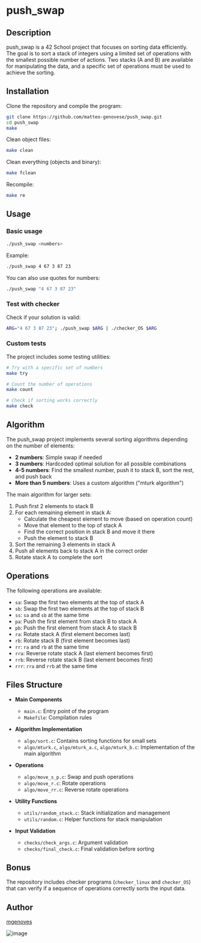 # push_swap

## Description
push_swap is a 42 School project that focuses on sorting data efficiently. The goal is to sort a stack of integers using a limited set of operations with the smallest possible number of actions. Two stacks (A and B) are available for manipulating the data, and a specific set of operations must be used to achieve the sorting.

## Installation

Clone the repository and compile the program:

```bash
git clone https://github.com/matteo-genovese/push_swap.git
cd push_swap
make
```

Clean object files:
```bash
make clean
```

Clean everything (objects and binary):
```bash
make fclean
```

Recompile:
```bash
make re
```

## Usage

### Basic usage
```bash
./push_swap <numbers>
```

Example:
```bash
./push_swap 4 67 3 87 23
```

You can also use quotes for numbers:
```bash
./push_swap "4 67 3 87 23"
```

### Test with checker
Check if your solution is valid:
```bash
ARG="4 67 3 87 23"; ./push_swap $ARG | ./checker_OS $ARG
```

### Custom tests
The project includes some testing utilities:
```bash
# Try with a specific set of numbers
make try

# Count the number of operations
make count

# Check if sorting works correctly
make check
```

## Algorithm

The push_swap project implements several sorting algorithms depending on the number of elements:

- **2 numbers**: Simple swap if needed
- **3 numbers**: Hardcoded optimal solution for all possible combinations
- **4-5 numbers**: Find the smallest number, push it to stack B, sort the rest, and push back
- **More than 5 numbers**: Uses a custom algorithm ("mturk algorithm")

The main algorithm for larger sets:
1. Push first 2 elements to stack B
2. For each remaining element in stack A:
   - Calculate the cheapest element to move (based on operation count)
   - Move that element to the top of stack A
   - Find the correct position in stack B and move it there
   - Push the element to stack B
3. Sort the remaining 3 elements in stack A
4. Push all elements back to stack A in the correct order
5. Rotate stack A to complete the sort

## Operations

The following operations are available:

- `sa`: Swap the first two elements at the top of stack A
- `sb`: Swap the first two elements at the top of stack B
- `ss`: `sa` and `sb` at the same time
- `pa`: Push the first element from stack B to stack A
- `pb`: Push the first element from stack A to stack B
- `ra`: Rotate stack A (first element becomes last)
- `rb`: Rotate stack B (first element becomes last)
- `rr`: `ra` and `rb` at the same time
- `rra`: Reverse rotate stack A (last element becomes first)
- `rrb`: Reverse rotate stack B (last element becomes first)
- `rrr`: `rra` and `rrb` at the same time

## Files Structure

- **Main Components**
  - `main.c`: Entry point of the program
  - `Makefile`: Compilation rules

- **Algorithm Implementation**
  - `algo/sort.c`: Contains sorting functions for small sets
  - `algo/mturk.c`, `algo/mturk_a.c`, `algo/mturk_b.c`: Implementation of the main algorithm

- **Operations**
  - `algo/move_s_p.c`: Swap and push operations
  - `algo/move_r.c`: Rotate operations
  - `algo/move_rr.c`: Reverse rotate operations

- **Utility Functions**
  - `utils/random_stack.c`: Stack initialization and management
  - `utils/random.c`: Helper functions for stack manipulation

- **Input Validation**
  - `checks/check_args.c`: Argument validation
  - `checks/final_check.c`: Final validation before sorting

## Bonus

The repository includes checker programs (`checker_linux` and `checker_OS`) that can verify if a sequence of operations correctly sorts the input data.

## Author
[mgenoves](https://profile-v3.intra.42.fr/users/mgenoves)

![image](https://github.com/user-attachments/assets/695ac584-0f00-44a3-be44-f296a01fe557)

